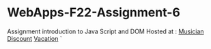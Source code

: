 # WebApps-F22-Assignment-6
Assignment introduction to Java Script and DOM
Hosted at :
[Musician](https://44-563-web-apps-f22.github.io/44563-webapps-assignment-6-KeerthiKamani6/Musician.html)
[Discount](https://44-563-web-apps-f22.github.io/44563-webapps-assignment-6-KeerthiKamani6/discount.html)
[Vacation](https://44-563-web-apps-f22.github.io/44563-webapps-assignment-6-KeerthiKamani6/vacation.html)
`